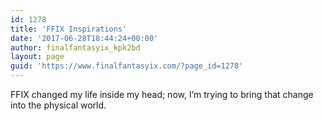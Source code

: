 ```yaml
---
id: 1278
title: 'FFIX Inspirations'
date: '2017-06-28T18:44:24+00:00'
author: finalfantasyix_kpk2bd
layout: page
guid: 'https://www.finalfantasyix.com/?page_id=1278'
---
```


FFIX changed my life inside my head; now, I’m trying to bring that change into the physical world.